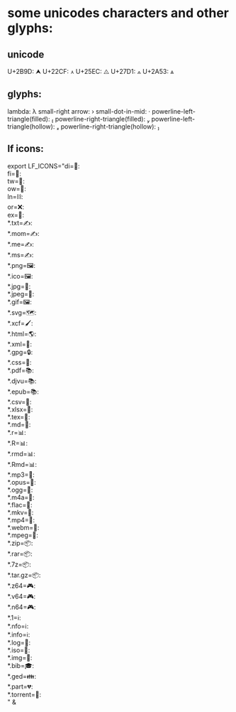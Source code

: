 # some unicodes characters and other glyphs:

## unicode
U+2B9D: ⮝
U+22CF: ⋏
U+25EC: ◬
U+27D1: ⟑
U+2A53: ⩓

## glyphs:
lambda: λ
small-right arrow: ›
small-dot-in-mid: ·
powerline-left-triangle(filled): 
powerline-right-triangle(filled): 
powerline-left-triangle(hollow): 
powerline-right-triangle(hollow): 

## lf icons:
export LF_ICONS="di=📁:\
fi=📃:\
tw=🤝:\
ow=📂:\
ln=⛓:\
or=❌:\
ex=🎯:\
*.txt=✍:\
*.mom=✍:\
*.me=✍:\
*.ms=✍:\
*.png=🖼:\
*.ico=🖼:\
*.jpg=📸:\
*.jpeg=📸:\
*.gif=🖼:\
*.svg=🗺:\
*.xcf=🖌:\
*.html=🌎:\
*.xml=📰:\
*.gpg=🔒:\
*.css=🎨:\
*.pdf=📚:\
*.djvu=📚:\
*.epub=📚:\
*.csv=📓:\
*.xlsx=📓:\
*.tex=📜:\
*.md=📘:\
*.r=📊:\
*.R=📊:\
*.rmd=📊:\
*.Rmd=📊:\
*.mp3=🎵:\
*.opus=🎵:\
*.ogg=🎵:\
*.m4a=🎵:\
*.flac=🎼:\
*.mkv=🎥:\
*.mp4=🎥:\
*.webm=🎥:\
*.mpeg=🎥:\
*.zip=📦:\
*.rar=📦:\
*.7z=📦:\
*.tar.gz=📦:\
*.z64=🎮:\
*.v64=🎮:\
*.n64=🎮:\
*.1=ℹ:\
*.nfo=ℹ:\
*.info=ℹ:\
*.log=📙:\
*.iso=📀:\
*.img=📀:\
*.bib=🎓:\
*.ged=👪:\
*.part=💔:\
*.torrent=🔽:\
" &
